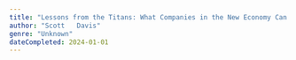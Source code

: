 ```yaml
---
title: "Lessons from the Titans: What Companies in the New Economy Can Learn from the Great Industrial Giants to Drive Sustainable Success"
author: "Scott   Davis"
genre: "Unknown"
dateCompleted: 2024-01-01
---
```



